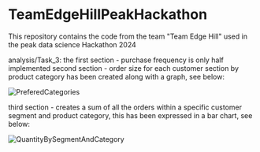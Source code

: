 # TeamEdgeHillPeakHackathon
This repository contains the code from the team "Team Edge Hill" used in the peak data science Hackathon 2024

analysis/Task_3:
the first section - purchase frequency is only half implemented
second section - order size for each customer section by product category has been created along with a graph, see below:

![PreferedCategories](https://github.com/Hazinex/TeamEdgeHillPeakHackathon/assets/91896453/14f24a77-f612-4368-b579-10f279fcf84d)

third section - creates a sum of all the orders within a specific customer segment and product category, this has been expressed in a bar chart, see below:

![QuantityBySegmentAndCategory](https://github.com/Hazinex/TeamEdgeHillPeakHackathon/assets/91896453/6f5e13a3-2894-4d1f-a79a-568e81d6aeb0)
